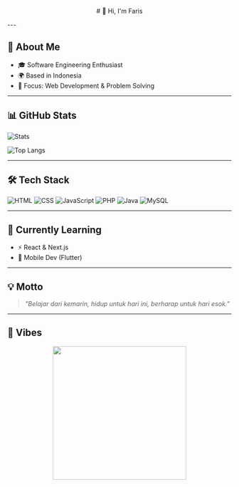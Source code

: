 <p align="center">
# 👋 Hi, I'm Faris  
</p>
---

## 🚀 About Me  
- 🎓 Software Engineering Enthusiast  
- 🌍 Based in Indonesia  
- 🎯 Focus: Web Development & Problem Solving

---

## 📊 GitHub Stats
![Stats](https://github-readme-stats.vercel.app/api?username=muhamadfarissss&show_icons=true&theme=radical&hide_border=true)  

![Top Langs](https://github-readme-stats.vercel.app/api/top-langs/?username=muhamadfarissss&layout=compact&theme=radical&hide_border=true)

---

## 🛠️ Tech Stack
![HTML](https://img.shields.io/badge/-HTML5-E34F26?logo=html5&logoColor=white&style=for-the-badge)
![CSS](https://img.shields.io/badge/-CSS3-1572B6?logo=css3&logoColor=white&style=for-the-badge)
![JavaScript](https://img.shields.io/badge/-JavaScript-F7DF1E?logo=javascript&logoColor=black&style=for-the-badge)
![PHP](https://img.shields.io/badge/-PHP-777BB4?logo=php&logoColor=white&style=for-the-badge)
![Java](https://img.shields.io/badge/-Java-007396?logo=java&logoColor=white&style=for-the-badge)
![MySQL](https://img.shields.io/badge/-MySQL-4479A1?logo=mysql&logoColor=white&style=for-the-badge)

---

## 🌱 Currently Learning
- ⚡ React & Next.js  
- 📱 Mobile Dev (Flutter)    

---

## 💡 Motto
> *"Belajar dari kemarin, hidup untuk hari ini, berharap untuk hari esok."*  

---

## 🎨 Vibes
<p align="center">
  <img src="https://media.giphy.com/media/Lny6Rw04nsOOc/giphy.gif" width="300">
</p>
